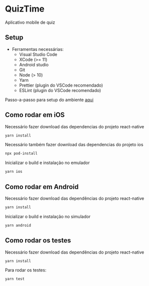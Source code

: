 # QuizTime

Aplicativo mobile de quiz

## Setup

- Ferramentas necessárias:
  - Visual Studio Code
  - XCode (>= 11)
  - Android studio
  - Git
  - Node (> 10)
  - Yarn
  - Prettier (plugin do VSCode recomendado)
  - ESLint (plugin do VSCode recomendado)

Passo-a-passo para setup do ambiente [aqui](./docs/setup-ambiente-react-native.md)

## Como rodar em iOS

Necessário fazer download das dependencias do projeto react-native

```sh
yarn install
```

Necessário também fazer download das dependencias do projeto ios

```sh
npx pod-install
```

Inicializar o build e instalação no emulador

```sh
yarn ios
```

## Como rodar em Android

Necessário fazer download das dependências do projeto react-native

```sh
yarn install
```

Inicializar o build e instalação no simulador

```sh
yarn android
```

## Como rodar os testes

Necessário fazer download das dependências do projeto react-native

```sh
yarn install
```

Para rodar os testes:

```sh
yarn test
```
